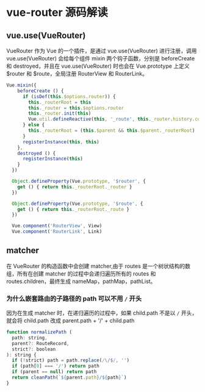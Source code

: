# vue-router 源码解读

## vue.use(VueRouter)

VueRouter 作为 Vue 的一个插件，是通过 vue.use(VueRouter) 进行注册，调用 vue.use(VueRouter) 会给每个组件 mixin 两个钩子函数，分别是 beforeCreate 和 destroyed，并且在 vue.use(VueRouter) 时也会在 Vue.prototype 上定义 $router 和 $route，全局注册 RouterView 和 RouterLink。

```js
Vue.mixin({
    beforeCreate () {
      if (isDef(this.$options.router)) {
        this._routerRoot = this
        this._router = this.$options.router
        this._router.init(this)
        Vue.util.defineReactive(this, '_route', this._router.history.current)
      } else {
        this._routerRoot = (this.$parent && this.$parent._routerRoot) || this
      }
      registerInstance(this, this)
    },
    destroyed () {
      registerInstance(this)
    }
  })

  Object.defineProperty(Vue.prototype, '$router', {
    get () { return this._routerRoot._router }
  })

  Object.defineProperty(Vue.prototype, '$route', {
    get () { return this._routerRoot._route }
  })

  Vue.component('RouterView', View)
  Vue.component('RouterLink', Link)
```

## matcher

在 VueRouter 的构造函数中会创建 matcher,由于 routes 是一个树状结构的数组，所有在创建 matcher 的过程中会递归遍历所有的 routes 和 routes.children，最终生成 nameMap，pathMap，pathList。

### 为什么嵌套路由的子路径的 path 可以不用 `/` 开头

因为在生成 matcher 时，在递归遍历的过程中，如果 child.path 不是以 `/` 开头，就会将 child.path 改成 parent.path + '/' + child.path

```js
function normalizePath (
  path: string,
  parent?: RouteRecord,
  strict?: boolean
): string {
  if (!strict) path = path.replace(/\/$/, '')
  if (path[0] === '/') return path
  if (parent == null) return path
  return cleanPath(`${parent.path}/${path}`)
}
```
